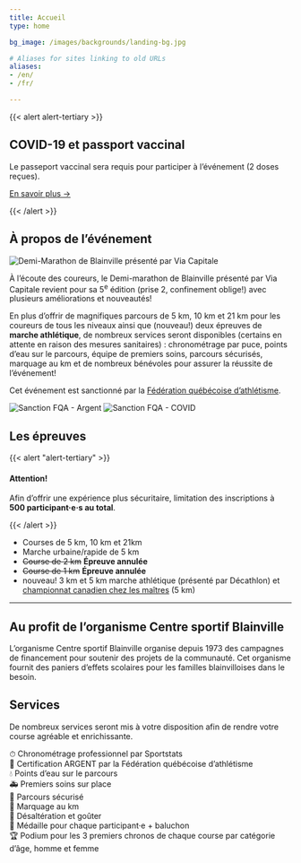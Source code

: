 ```yaml
---
title: Accueil
type: home

bg_image: /images/backgrounds/landing-bg.jpg

# Aliases for sites linking to old URLs
aliases:
- /en/
- /fr/

---
```


{{< alert alert-tertiary >}}

## COVID-19 et passport vaccinal
Le passeport vaccinal sera requis pour participer à l’événement (2 doses reçues).

[En savoir plus &rarr;](/covid19-passeport-vaccinal/)

{{< /alert >}}

## À propos de l’événement

![Demi-Marathon de Blainville présenté par Via Capitale](/images/logo-large.png)

À l’écoute des coureurs, le Demi-marathon de Blainville présenté par Via Capitale revient pour sa 5<sup>e</sup> édition (prise 2, confinement oblige!) avec plusieurs améliorations et nouveautés!

En plus d’offrir de magnifiques parcours de 5 km, 10 km et 21 km pour les coureurs de tous les niveaux ainsi que (nouveau!) deux épreuves de **marche athlétique**, de nombreux services seront disponibles (certains en attente en raison des mesures sanitaires) : chronométrage par puce, points d’eau sur le parcours, équipe de premiers soins, parcours sécurisés, marquage au km et de nombreux bénévoles pour assurer la réussite de l’événement!

Cet événement est sanctionné par la [Fédération québécoise d’athlétisme](https://athletisme-quebec.ca/).

![Sanction FQA - Argent](/images/FQA_Sanction-Argent.png)
![Sanction FQA - COVID](/images/FQA_Sanction_Covid.png)

## Les épreuves


{{< alert "alert-tertiary" >}}

#### Attention!


Afin d’offrir une expérience plus sécuritaire, limitation des inscriptions à **500 participant·e·s au total**.

{{< /alert >}}


- Courses de 5 km, 10 km et 21km
- Marche urbaine/rapide de 5 km
- ~~Course de 2 km~~ **Épreuve annulée**
- ~~Course de 1 km~~ **Épreuve annulée**
- <span class="badge badge-primary text-uppercase small d-inline">nouveau!</span> 3 km et 5 km marche athlétique (présenté par Décathlon) et [championnat canadien chez les maîtres](championnat-canadien-masters) (5 km)

<!--

<a class="btn btn-block btn-secondary my-2" href="/inscription">Je m’inscris</a>

-->

---

## Au profit de l’organisme Centre sportif Blainville

L’organisme Centre sportif Blainville organise depuis 1973 des campagnes de financement pour soutenir des projets de la communauté.
Cet organisme fournit des paniers d’effets scolaires pour les familles blainvilloises dans le besoin.

## Services

De nombreux services seront mis à votre disposition afin de rendre votre course agréable et enrichissante.

⏱ Chronométrage professionnel par Sportstats  
🥈 Certification ARGENT par la Fédération québécoise d’athlétisme  
💧 Points d’eau sur le parcours  
🚑 Premiers soins sur place  
🚧 Parcours sécurisé  
🏁 Marquage au km  
🍎 Désaltération et goûter  
🥇 Médaille pour chaque participant·e + baluchon  
🏆 Podium pour les 3 premiers chronos de chaque course par catégorie d’âge, homme et femme

